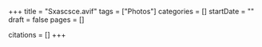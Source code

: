 +++
title = "Sxascsce.avif"
tags = ["Photos"]
categories = []
startDate = ""
draft = false
pages = []

citations = []
+++
